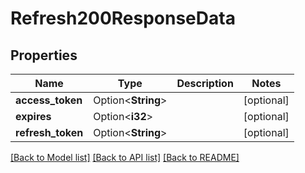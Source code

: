 # Refresh200ResponseData

## Properties

Name | Type | Description | Notes
------------ | ------------- | ------------- | -------------
**access_token** | Option<**String**> |  | [optional]
**expires** | Option<**i32**> |  | [optional]
**refresh_token** | Option<**String**> |  | [optional]

[[Back to Model list]](../README.md#documentation-for-models) [[Back to API list]](../README.md#documentation-for-api-endpoints) [[Back to README]](../README.md)


